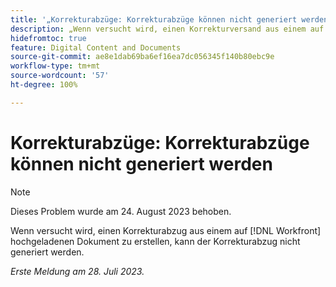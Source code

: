 ```yaml
---
title: '„Korrekturabzüge: Korrekturabzüge können nicht generiert werden“'
description: „Wenn versucht wird, einen Korrekturversand aus einem auf Workfront hochgeladenen Dokument zu erstellen, kann der Korrekturversand nicht generiert werden.“
hidefromtoc: true
feature: Digital Content and Documents
source-git-commit: ae8e1dab69ba6ef16ea7dc056345f140b80ebc9e
workflow-type: tm+mt
source-wordcount: '57'
ht-degree: 100%

---
```



# Korrekturabzüge: Korrekturabzüge können nicht generiert werden

<!--Wf and WFP TOCs-->

>[!NOTE]
>
>Dieses Problem wurde am 24. August 2023 behoben.

Wenn versucht wird, einen Korrekturabzug aus einem auf [!DNL Workfront] hochgeladenen Dokument zu erstellen, kann der Korrekturabzug nicht generiert werden.

_Erste Meldung am 28. Juli 2023._

